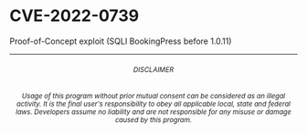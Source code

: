 # CVE-2022-0739
Proof-of-Concept exploit (SQLI BookingPress before 1.0.11)
<hr></hr>
<h6 align="center"><small>DISCLAIMER</small></h6>
<h6 align="center"><sub>Usage of this program without prior mutual consent can be considered as an illegal activity. It is the final user's responsibility to obey all applicable local, state and federal laws. Developers assume no liability and are not responsible for any misuse or damage caused by this program.
</sub></h6>
